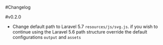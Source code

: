 #Changelog

#v0.2.0

* Change default path to Laravel 5.7 `resources/js/svg.js`. if you wish to continue using the Laravel 5.6 path structure override the default configurations `output` and `assets`
